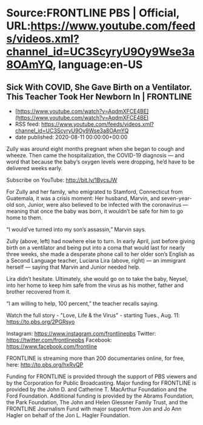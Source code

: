 # Source:FRONTLINE PBS | Official, URL:https://www.youtube.com/feeds/videos.xml?channel_id=UC3ScyryU9Oy9Wse3a8OAmYQ, language:en-US

## Sick With COVID, She Gave Birth on a Ventilator. This Teacher Took Her Newborn In | FRONTLINE
 - [https://www.youtube.com/watch?v=AqdmXFCE4BE](https://www.youtube.com/watch?v=AqdmXFCE4BE)
 - RSS feed: https://www.youtube.com/feeds/videos.xml?channel_id=UC3ScyryU9Oy9Wse3a8OAmYQ
 - date published: 2020-08-11 00:00:00+00:00

Zully was around eight months pregnant when she began to cough and wheeze. Then came the hospitalization, the COVID-19 diagnosis — and word that because the baby’s oxygen levels were dropping, he’d have to be delivered weeks early.

Subscribe on YouTube: http://bit.ly/1BycsJW

For Zully and her family, who emigrated to Stamford, Connecticut from Guatemala, it was a crisis moment: Her husband, Marvin, and seven-year-old son, Junior, were also believed to be infected with the coronavirus — meaning that once the baby was born, it wouldn’t be safe for him to go home to them.

“I would’ve turned into my son’s assassin,” Marvin says.

Zully (above, left) had nowhere else to turn. In early April, just before giving birth on a ventilator and being put into a coma that would last for nearly three weeks, she made a desperate phone call to her older son’s English as a Second Language teacher, Luciana Lira (above, right) — an immigrant herself — saying that Marvin and Junior needed help.

Lira didn’t hesitate. Ultimately, she would go on to take the baby, Neysel, into her home to keep him safe from the virus as his mother, father and brother recovered from it.

“I am willing to help, 100 percent,” the teacher recalls saying.

Watch the full story - "Love, Life & the Virus" - starting Tues., Aug. 11: https://to.pbs.org/2PGRsyo

Instagram: https://www.instagram.com/frontlinepbs
Twitter: https://twitter.com/frontlinepbs
Facebook: https://www.facebook.com/frontline

FRONTLINE is streaming more than 200 documentaries online, for free, here: http://to.pbs.org/hxRvQP 

Funding for FRONTLINE is provided through the support of PBS viewers and by the Corporation for Public Broadcasting. Major funding for FRONTLINE is provided by the John D. and Catherine T. MacArthur Foundation and the Ford Foundation. Additional funding is provided by the Abrams Foundation, the Park Foundation, The John and Helen Glessner Family Trust, and the FRONTLINE Journalism Fund with major support from Jon and Jo Ann Hagler on behalf of the Jon L. Hagler Foundation.

